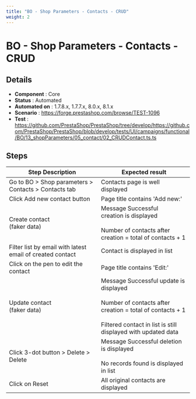 ```yaml
---
title: "BO - Shop Parameters - Contacts - CRUD"
weight: 2
---
```


# BO - Shop Parameters - Contacts - CRUD
## Details
* **Component** : Core
* **Status** : Automated
* **Automated on** : 1.7.8.x, 1.7.7.x, 8.0.x, 8.1.x
* **Scenario** : https://forge.prestashop.com/browse/TEST-1096
* **Test** : https://github.com/PrestaShop/PrestaShop/tree/develop/https://github.com/PrestaShop/PrestaShop/blob/develop/tests/UI/campaigns/functional/BO/13_shopParameters/05_contact/02_CRUDContact.ts.ts

## Steps
| Step Description | Expected result |
| ----- | ----- |
| Go to BO > Shop parameters > Contacts > Contacts tab | Contacts page is well displayed |
| Click Add new contact button | Page title contains 'Add new:' |
| Create contact<br>(faker data) | Message Successful creation is displayed<br><br>Number of contacts after creation = total of contacts + 1 |
| Filter list by email with latest email of created contact | Contact is displayed in list |
| Click on the pen to edit the contact | Page title contains 'Edit:' |
| Update contact<br>(faker data) | Message Successful update is displayed<br><br>Number of contacts after creation = total of contacts + 1<br><br>Filtered contact in list is still displayed with updated data |
| Click 3-dot button > Delete > Delete | Message Successful deletion is displayed<br><br>No records found is displayed in list |
| Click on Reset | All original contacts are displayed |
